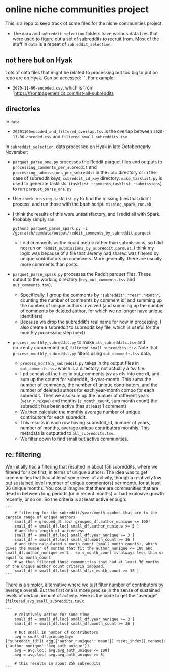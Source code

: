 # online niche communities project
This is a repo to keep track of some files for the niche communities project.

* The `data` and `subreddit_selection` folders have various data files that were used to figure out a set of subreddits to recruit from. Most of the stuff in `data` is a repeat of `subreddit_selection`. 

## not here but on Hyak
Lots of data files that might be related to processing but too big to put on repo are on Hyak. Can be accessed: ``. For example:

* `2020-11-06-encoded.csv`, which is from `https://frontpagemetrics.com/list-all-subreddits

## directories
In `data`:

* `20201106encoded_and_filtered_overlap.tsv` is the overlap between `2020-11-06-encoded.csv` and `filtered_small_subreddits.tsv`

In `subreddit_selection`, data processed on Hyak in late October/early November:

* `parquet_parse_one.py` processes the Reddit parquet files and outputs to `processing_comments_per_subreddit` and `processing_submissions_per_subreddit` in the `data` directory or in the case of subreddit keys, `subreddit_id_key` directory. `make_tasklist.py` is used to generate tasklists .(`tasklist_rcomments`,`tasklist_rsubmissions`) to run `parquet_parse_one.py`
* Use `check_missing_tasklist.py` to find the missing files that didn't process, and run those with the bash script: `missing_spark_run.sh`

* I think the results of this were unsatisfactory, and I redid all with Spark. Probably simply ran:

    ```
    python3 parquet_parse_spark.py -i /gscratch/comdata/output/reddit_comments_by_subreddit.parquet
    ```

    * I did comments as the count metric rather than submissions, so I did not run on `reddit_submissions_by_subreddit.parquet`. I think my logic was because of a file that Jeremy had shared was filtered by unique contributors on comments. More generally, there are usually more comments than posts. 

* `parquet_parse_spark.py` processes the Reddit parquet files. These output to the working directory (`key_out_comments.tsv` and `out_comments.tsv`).

    * Specifically, I group the comments by `"subreddit","Year","Month"`, counting the number of comments by comment id, and summing up the number of unique authors involved (and summing up the number of comments by deleted author, for which we no longer have unique identifiers)
    * Because we drop the subreddit's real name for now in processing, I also create a subreddit to subreddit key file, which is useful for the monthly processing step (next)

* `process_monthly_subreddit.py` to make `all_subreddits.tsv` and (currently commented out) `filtered_small_subreddits.tsv`. Note that `process_monthly_subreddit.py` filters using `out_comments.tsv` data.

    * `process_monthly_subreddit.py` takes in the output files in `out_comments.tsv` which is a directory, not actually a tsv file.
    * I pd.concat all the files in out_comments.tsv as dfs into one df, and sum up the counts for subreddit_id-year-month. This sums the number of comments, the number of unique contributors, and the number of deleted authors for each year-month combo for each subreddit. Then we also sum up the number of different years (`year_nunique`) and months (`s_month_count`, sum month count) the subreddit has been active (has at least 1 comment)
    * We then calculate the monthly average number of unique contributors for each subreddit.
    * This results in each row having subreddit_id, number of years, number of months, average unique contributors monthly. This metadata is outputted to `all_subreddits.tsv`.
    * We filter down to find small but active communities.

## re: filtering

We initially had a filtering that resulted in about 15k subreddits, where we filtered for size first, in terms of unique authors. The idea was to get communities that had at least some level of activity, though a relatively low but sustained level (number of unique commentors) per month, for at least 36 unique months. You could imagine that there are communities that are dead in between long periods (or in recent months) or had explosive growth recently, or so on. So the criteria is at least active enough:

    ```
        # filtering for the subreddit/year/month combos that are in the certain range of unique authors
        small_df = grouped_df.loc[ grouped_df.author_nunique <= 100]
        small_df = small_df.loc[ small_df.author_nunique >= 5 ]
        # and then length of activeness
        small_df = small_df.loc[ small_df.year_nunique >= 3 ]
        small_df = small_df.loc[ small_df.month_count >= 36 ]
        # and then calculated s_month_count (small month counts), which gives the number of months that fit the author_nunique <= 100 and small_df.author_nunique >= 5 . so s_month_count is always less than or equal to month_count
        # we then filtered those communities that had at least 36 months of the unique author count criteria imposed.
        small_df = small_df.loc[ small_df.s_month_count >= 36 ]
    ```

There is a simpler, alternative where we just filter number of contributors by average overall. But the first one is more precise in the sense of sustained levels of certain amount of activity. Here is the code to get the "average" (`filtered_avg_small_subreddits.tsv`):

    ```
        # relatively active for some time
        small_df = small_df.loc[ small_df.year_nunique >= 3 ]
        small_df = small_df.loc[ small_df.month_count >= 36 ] 

        # but small in number of contributors
        avg = small_df.groupby(by=["subreddit_id"]).agg({'author_nunique':'mean'}).reset_index().rename(columns={'author_nunique':'avg_auth_unique'})
        avg = avg.loc[ avg.avg_auth_unique <= 100]
        avg = avg.loc[ avg.avg_auth_unique >= 5]

        # this results in about 25k subreddits
    ```

